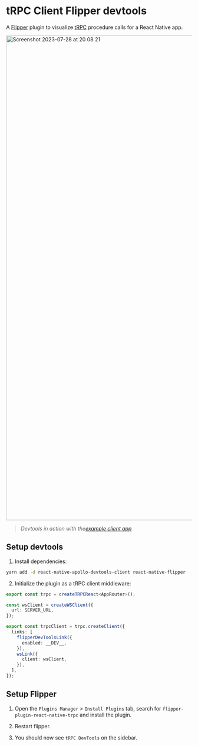 # tRPC Client Flipper devtools

A [Flipper](https://github.com/facebook/flipper) plugin to visualize [tRPC](https://github.com/trpc/trpc) procedure calls for a React Native app.

<img width="1314" alt="Screenshot 2023-07-28 at 20 08 21" src="https://github.com/santiagofm/react-native-flipper-trpc-devtools/assets/6749415/fcef97d2-9532-4e4f-8d4a-d98bf81d3dc5">

> _Devtools in action with the[example client app](https://github.com/santiagofm/react-native-flipper-trpc-devtools/tree/main/packages/example-client)_

## Setup devtools

1. Install dependencies:

```bash
yarn add -d react-native-apollo-devtools-client react-native-flipper
```

2. Initialize the plugin as a tRPC client middleware:

```typescript
export const trpc = createTRPCReact<AppRouter>();

const wsClient = createWSClient({
  url: SERVER_URL,
});

export const trpcClient = trpc.createClient({
  links: [
    flipperDevToolsLink({
      enabled: __DEV__,
    }),
    wsLink({
      client: wsClient,
    }),
  ],
});
```

## Setup Flipper

1. Open the `Plugins Manager` > `Install Plugins` tab, search for `flipper-plugin-react-native-trpc` and install the plugin.

2. Restart flipper.

3. You should now see `tRPC DevTools` on the sidebar.

